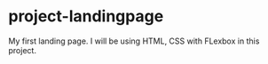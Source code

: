 # project-landingpage
My first landing page.
I will be using HTML, CSS with FLexbox in this project.
